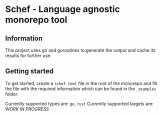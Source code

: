# Schef - Language agnostic monorepo tool

## Information

This project uses go and goroutines to generate the output and cache its results for further use.

## Getting started

To get started, create a `schef.toml` file in the root of the monorepo and fill the file with the required
information which can be found in the `_examples` folder.

Currently supported types are: `go`, `rust`
Currently supported targets are: *WORK IN PROGRESS*
